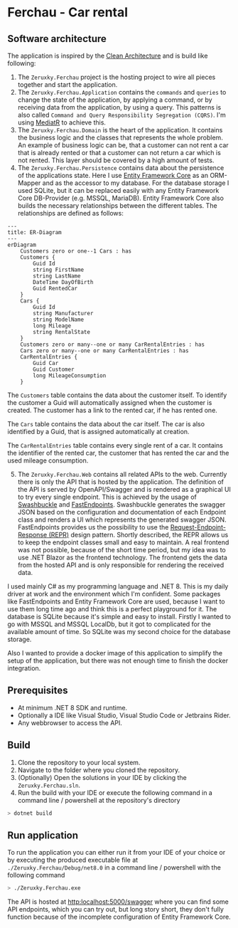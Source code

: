 # Ferchau - Car rental

## Software architecture

The application is inspired by the [Clean Architecture](https://blog.cleancoder.com/uncle-bob/2012/08/13/the-clean-architecture.html) and is build like following:

1. The `Zeruxky.Ferchau` project is the hosting project to wire all pieces together and start the application.
2. The `Zeruxky.Ferchau.Application` contains the `commands` and `queries` to change the state of the application, by applying a command, or by receiving data from the application, by using a query. This patterns is also called `Command and Query Responsibility Segregation (CQRS)`. I'm using [MediatR](https://github.com/jbogard/MediatR) to achieve this.
3. The `Zeruxky.Ferchau.Domain` is the heart of the application. It contains the business logic and the classes that represents the whole problem. An example of business logic can be, that a customer can not rent a car that is already rented or that a customer can not return a car which is not rented. This layer should be covered by a high amount of tests.
4. The `Zeruxky.Ferchau.Persistence` contains data about the persistence of the applications state. Here I use [Entity Framework Core](https://learn.microsoft.com/en-us/ef/core/) as an ORM-Mapper and as the accessor to my database. For the database storage I used SQLite, but it can be replaced easily with any Entity Framework Core DB-Provider (e.g. MSSQL, MariaDB). Entity Framework Core also builds the necessary relationships between the different tables. The relationships are defined as follows:

```mermaid
---
title: ER-Diagram
---
erDiagram
    Customers zero or one--1 Cars : has
    Customers {
        Guid Id
        string FirstName
        string LastName
        DateTime DayOfBirth
        Guid RentedCar
    }
    Cars {
        Guid Id
        string Manufacturer
        string ModelName
        long Mileage
        string RentalState
    }
    Customers zero or many--one or many CarRentalEntries : has
    Cars zero or many--one or many CarRentalEntries : has
    CarRentalEntries {
        Guid Car
        Guid Customer
        long MileageConsumption
    }
```

The `Customers` table contains the data about the customer itself. To identify the customer a Guid will automatically assigned when the customer is created. The customer has a link to the rented car, if he has rented one.

The `Cars` table contains the data about the car itself. The car is also identified by a Guid, that is assigned automatically at creation.

The `CarRentalEntries` table contains every single rent of a car. It contains the identifier of the rented car, the customer that has rented the car and the used mileage consumption.

5. The `Zeruxky.Ferchau.Web` contains all related APIs to the web. Currently there is only the API that is hosted by the application. The definition of the API is served by OpenAPI/Swagger and is rendered as a graphical UI to try every single endpoint. This is achieved by the usage of [Swashbuckle](https://github.com/domaindrivendev/Swashbuckle.AspNetCore) and [FastEndpoints](https://fast-endpoints.com/). Swashbuckle generates the swagger JSON based on the configuration and documentation of each Endpoint class and renders a UI which represents the generated swagger JSON. FastEndpoints provides us the possibility to use the [Request-Endpoint-Response (REPR)](https://deviq.com/design-patterns/repr-design-pattern) design pattern. Shortly described, the REPR allows us to keep the endpoint classes small and easy to maintain. A real frontend was not possible, because of the short time period, but my idea was to use .NET Blazor as the frontend technology. The frontend gets the data from the hosted API and is only responsible for rendering the received data.

I used mainly C\# as my programming language and .NET 8. This is my daily driver at work and the environment which I'm confident. Some packages like FastEndpoints and Entity Framework Core are used, because I want to use them long time ago and think this is a perfect playground for it. The database is SQLite because it's simple and easy to install. Firstly I wanted to go with MSSQL and MSSQL LocalDb, but it got to complicated for the available amount of time. So SQLite was my second choice for the database storage.

Also I wanted to provide a docker image of this application to simplify the setup of the application, but there was not enough time to finish the docker integration. 

## Prerequisites

- At minimum .NET 8 SDK and runtime.
- Optionally a IDE like Visual Studio, Visual Studio Code or Jetbrains Rider.
- Any webbrowser to access the API.

## Build

1. Clone the repository to your local system.
2. Navigate to the folder where you cloned the repository.
3. (Optionally) Open the solutions in your IDE by clicking the `Zeruxky.Ferchau.sln`.
4. Run the build with your IDE or execute the following command in a command line / powershell at the repository's directory

```bash
> dotnet build
```

## Run application

To run the application you can either run it from your IDE of your choice or by executing the produced executable file at `./Zeruxky.Ferchau/Debug/net8.0` in a command line / powershell with the following command

```bash
> ./Zeruxky.Ferchau.exe
```

The API is hosted at [http:localhost:5000/swagger](http:localhost:5000/swagger) where you can find some API endpoints, which you can try out, but long story short, they don't fully function because of the incomplete configuration of Entity Framework Core.